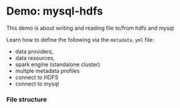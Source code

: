 # Demo: mysql-hdfs

This demo is about writing and reading file to/from hdfs and mysql

Learn how to define the following via the `metadata.yml` file:
 - data providers,
 - data resources,
 - spark engine (standalone cluster)
 - multple metadata profiles
 - connect to HDFS
 - connect to mysql

### File structure

  
